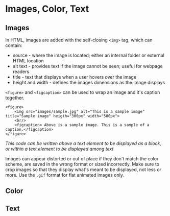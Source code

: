 # Images, Color, Text

## Images
In HTML, images are added with the self-closing `<img>` tag, which can contain: 
- source - where the image is located; either an internal folder or external HTML location
- alt text - provides text if the image cannot be seen; useful for webpage readers
- title - text that displays when a user hovers over the image
- height and width - defines the images dimensions as the image displays

`<figure>` and `<figcaption>` can be used to wrap an image and it's caption together. 

```
<figure>
    <img src="images/sample.jpg" alt="This is a sample image" title="Sample image" heigth="300px" width="500px">
    <br/>
    <figcaption> Above is a sample image. This is a sample of a caption.</figcaption>
</figure>
```
*This code can be written above a text element to be displayed as a block, or within a text element to be displayed among text*

Images can appear distorted or out of place if they don't match the color scheme, are saved in the wrong format or sized incorrectly. Make sure to crop images so that they display what's meant to be displayed, not less or more. Use the `.gif` format for flat animated images only.

## Color

## Text

